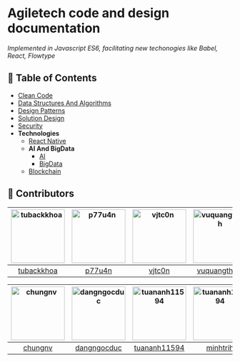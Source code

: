 
# Agiletech code and design documentation  
*Implemented in Javascript ES6, facilitating new techonogies like Babel, React, Flowtype*

## 📗 Table of Contents
  - [Clean Code](./Code/README.md)
  - [Data Structures And Algorithms](./Algorithms/README.md)
  - [Design Patterns](./Patterns/README.md)
  - [Solution Design](./Design/README.md)
  - [Security](./Security/README.md)
  - **Technologies**  
    - [React Native](./Technologies/ReactNative/README.md)  
    - **AI And BigData**  
      - [AI](./Technologies/AI/README.md)  
      - [BigData](./Technologies/BigData/README.md)  
    - [Blockchain](./Technologies/Blockchain/README.md)  

## 👬 Contributors
| [<img alt="tubackkhoa" src="https://avatars2.githubusercontent.com/u/5299269?s=460&v=4" width="120">](https://github.com/tubackkhoa) | [<img alt="p77u4n" src="https://avatars2.githubusercontent.com/u/1572335?s=460&v=4" width="120">](https://github.com/p77u4n) | [<img alt="vjtc0n" src="https://avatars3.githubusercontent.com/u/13517057?s=460&v=4" width="120">](https://github.com/vjtc0n) | [<img alt="vuquangthinh" src="https://avatars0.githubusercontent.com/u/1710072?s=460&v=4" width="120">](https://github.com/vuquangthinh) |
| :----------------------------------------------------------------------------------------------------------------------------------: | :--------------------------------------------------------------------------------------------------------------------------: | :---------------------------------------------------------------------------------------------------------------------------: | :--------------------------------------------------------------------------------------------------------------------------------------: |
|                                             [tubackkhoa](https://github.com/tubackkhoa)                                              |                                             [p77u4n](https://github.com/p77u4n)                                              |                                              [vjtc0n](https://github.com/vjtc0n)                                              |                                             [vuquangthinh](https://github.com/vuquangthinh)                                              |

| [<img alt="chungnv" src="https://avatars1.githubusercontent.com/u/25833158?s=460&v=4" width="120">](https://github.com/chungnv) | [<img alt="dangngocduc" src="https://avatars0.githubusercontent.com/u/10508979?s=460&v=4" width="120">](https://github.com/dangngocduc) | [<img alt="tuananh11594" src="https://avatars3.githubusercontent.com/u/11712167?s=460&v=4" width="120">](https://github.com/tuananh11594) | [<img alt="tuananh11594" src="https://avatars3.githubusercontent.com/u/18483594?s=460&v=4" width="120">](https://github.com/minhtrih) |
| :-----------------------------------------------------------------------------------------------------------------------------: | :-------------------------------------------------------------------------------------------------------------------------------------: | :---------------------------------------------------------------------------------------------------------------------------------------: | :-----------------------------------------------------------------------------------------------------------------------------------: |
|                                              [chungnv](https://github.com/chungnv)                                              |                                              [dangngocduc](https://github.com/dangngocduc)                                              |                                              [tuananh11594](https://github.com/tuananh11594)                                              |                                                [minhtrih](https://github.com/minhtrih)                                                |